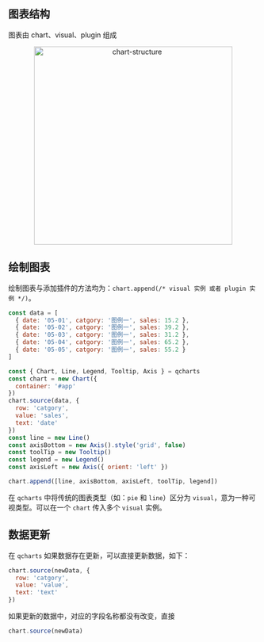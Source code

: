## 图表结构

图表由 chart、visual、plugin 组成

<p align="center"><img src="http://p6.qhimg.com/t0137055a27f367470b.png" alt="chart-structure" height="400"></p>

## 绘制图表

绘制图表与添加插件的方法均为：`chart.append(/* visual 实例 或者 plugin 实例 */)`。

```javascript
const data = [
  { date: '05-01', catgory: '图例一', sales: 15.2 },
  { date: '05-02', catgory: '图例一', sales: 39.2 },
  { date: '05-03', catgory: '图例一', sales: 31.2 },
  { date: '05-04', catgory: '图例一', sales: 65.2 },
  { date: '05-05', catgory: '图例一', sales: 55.2 }
]

const { Chart, Line, Legend, Tooltip, Axis } = qcharts
const chart = new Chart({
  container: '#app'
})
chart.source(data, {
  row: 'catgory',
  value: 'sales',
  text: 'date'
})
const line = new Line()
const axisBottom = new Axis().style('grid', false)
const toolTip = new Tooltip()
const legend = new Legend()
const axisLeft = new Axis({ orient: 'left' })

chart.append([line, axisBottom, axisLeft, toolTip, legend])
```

在 `qcharts` 中将传统的图表类型（如：`pie` 和 `line`）区分为 `visual`，意为一种可视类型。可以在一个 `chart` 传入多个 `visual` 实例。

## 数据更新

在 `qcharts` 如果数据存在更新，可以直接更新数据，如下：

```javascript
chart.source(newData, {
  row: 'catgory',
  value: 'value',
  text: 'text'
})
```

如果更新的数据中，对应的字段名称都没有改变，直接

```javascript
chart.source(newData)
```
